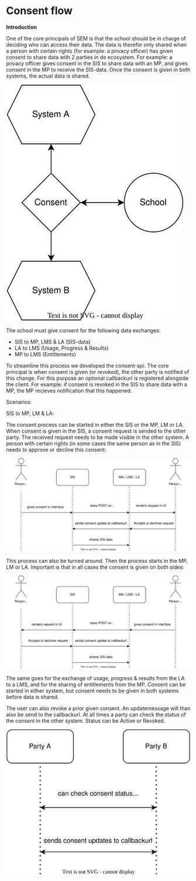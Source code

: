 # Consent flow

__Introduction__
    
One of the core principals of SEM is that the school should be in charge of deciding who can access their data. The data is therefor only shared when a person with certain rights (for example: a privacy officer) has given consent to share data with 2 parties in de ecosystem. For example: a privacy officer gives consent in the SIS to share data with an MP, and gives consent in the MP to receive the SIS-data. Once the consent is given in both systems, the actual data is shared.

![consent](diagrams/consentbasic.svg)

The school must give consent for the following data exchanges:
- SIS to MP, LMS & LA (SIS-data)
- LA to LMS (Usage, Progress & Results)
- MP to LMS (Entitlements)

To streamline this process we developed the consent-api. The core principal is when consent is given (or revoked), the other party is notified of this change. For this purpose an optional callbackurl is registered alongside the client. For example: if consent is revoked in the SIS to share data with a MP, the MP recieves notification that this happened.

Scenarios:

SIS to MP, LM & LA:

The consent process can be started in either the SIS or the MP, LM or LA. When consent is given in the SIS, a consent request is sended to the other party. The received request needs to be made visible in the other system. A person with certain rights (in some cases the same person as in the SIS) needs to approve or decline this consent:

![consent](diagrams/consentflowsis.svg)

This process can also be turned around. Then the process starts in the MP, LM or LA. Important is that in all cases the consent is given on both sides:

![consent](diagrams/consentflowsisreversed.svg)

The same goes for the exchange of usage, progress & results from the LA to a LMS, and for the sharing of entitlements from the MP. Consent can be started in either system, but consent needs to be given in both systems before data is shared. 

The user can also revoke a prior given consent. An updatemessage will than also be send to the callbackurl. At all times a party can check the status of the consent in the other system. Status can be Active or Revoked.

![consent](diagrams/consentflowextra.svg)
